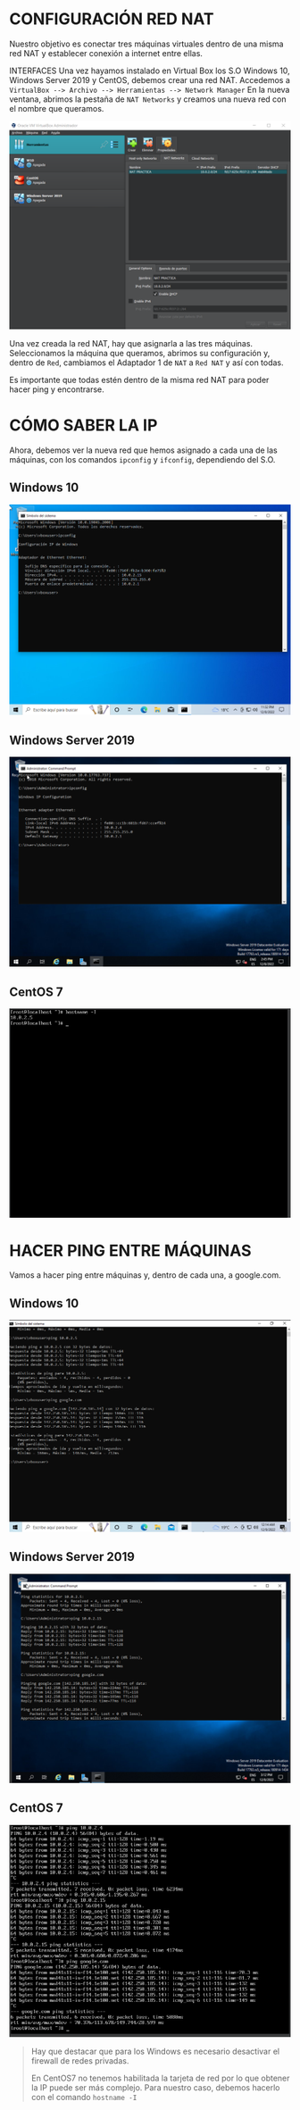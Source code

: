 # CONFIGURACIÓN RED NAT
Nuestro objetivo es conectar tres máquinas virtuales dentro de una misma red NAT y establecer conexión a internet entre ellas.

INTERFACES
Una vez hayamos instalado en Virtual Box los S.O Windows 10, Windows Server 2019 y CentOS, debemos crear una red NAT.
Accedemos a `VirtualBox --> Archivo --> Herramientas --> Network Manager`
En la nueva ventana, abrimos la pestaña de `NAT Networks` y creamos una nueva red con el nombre que queramos.

![Alt text](./rednat1.PNG)

Una vez creada la red NAT,  hay que asignarla a las tres máquinas.
Seleccionamos la máquina que queramos, abrimos su configuración y, dentro de `Red`, cambiamos el Adaptador 1 de `NAT` a `Red NAT` y así con todas.

Es importante que todas estén dentro de la misma red NAT para poder hacer ping y encontrarse.



# CÓMO SABER LA IP

Ahora, debemos ver la nueva red que hemos asignado a cada una de las máquinas, con los comandos `ipconfig` y `ifconfig`, dependiendo del S.O.

## Windows 10

![Alt text](./rednat2.PNG)


## Windows Server 2019

![Alt text](./rednat3.PNG)


## CentOS 7

![Alt text](./rednat4.PNG)

# HACER PING ENTRE MÁQUINAS

Vamos a hacer ping entre máquinas y, dentro de cada una, a google.com.

## Windows 10

![Alt text](./rednat5.PNG)


## Windows Server 2019

![Alt text](./rednat6.PNG)

## CentOS 7

![Alt text](./rednat7.PNG)


> Hay que destacar que para los Windows es necesario desactivar el firewall de redes privadas.
> 
> En CentOS7 no tenemos habilitada la tarjeta de red por lo que obtener la IP puede ser más complejo. Para nuestro caso, debemos hacerlo con el comando `hostname -I`
